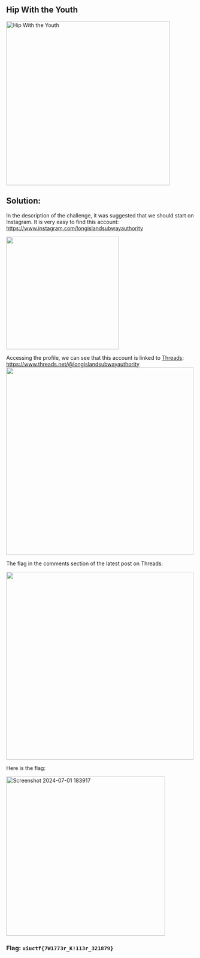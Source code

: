 ## Hip With the Youth
<img width="437" alt="Hip With the Youth" src="https://github.com/vjz3r/CTF-WRITEUP/assets/83077449/52a7d966-3a1a-4aff-8fcd-07063360b596">

## Solution:
In the description of the challenge, it was suggested that we should start on Instagram. It is very easy to find this account:
https://www.instagram.com/longislandsubwayauthority

<img src="https://github.com/vjz3r/CTF-WRITEUP/assets/83077449/5fb5ecca-dce4-4ebb-a423-6b4b7d7a1da5" width="300">

Accessing the profile, we can see that this account is linked to [Threads](https://en.wikipedia.org/wiki/Threads_(social_network)):
https://www.threads.net/@longislandsubwayauthority
<img src="https://github.com/vjz3r/CTF-WRITEUP/assets/83077449/3297a8cd-89b5-4bb4-acff-e2993b3df727" width="500">

The flag in the comments section of the latest post on Threads:

<img src="https://github.com/vjz3r/CTF-WRITEUP/assets/83077449/95c503a4-e212-4d37-97ef-cc0220797d69" width="500">

Here is the flag:

<img width="424" alt="Screenshot 2024-07-01 183917" src="https://github.com/vjz3r/CTF-WRITEUP/assets/83077449/e8fb6ae3-721b-4044-ab3b-1beae20246e2">

### Flag: ``uiuctf{7W1773r_K!113r_321879}``
